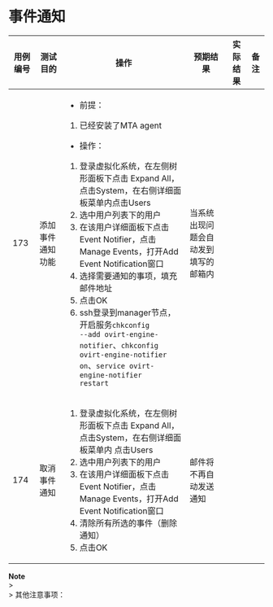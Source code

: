 # 事件通知

|用例编号|测试目的|操作|预期结果|实际结果|备注|
|--------|--------|----|--------|--------|----|
|173|添加事件通知功能|<ul><li>前提：</li></ul><ol><li>已经安装了MTA agent</li></ol><ul><li>操作：</li></ul><ol><li>登录虚拟化系统，在左侧树形面板下点击 Expand All，点击System，在右侧详细面板菜单内点击Users</li><li>选中用户列表下的用户</li><li>在该用户详细面板下点击Event Notifier，点击 Manage Events，打开Add Event Notification窗口</li><li>选择需要通知的事项，填充邮件地址</li><li>点击OK</li><li>ssh登录到manager节点，开启服务<code>chkconfig --add ovirt-engine-notifier</code>、<code>chkconfig ovirt-engine-notifier on</code>、<code>service ovirt-engine-notifier restart</code></li></ol>|当系统出现问题会自动发到填写的邮箱内|||
|174|取消事件通知|<ol><li>登录虚拟化系统，在左侧树形面板下点击 Expand All，点击System，在右侧详细面板菜单内 点击Users</li><li>选中用户列表下的用户</li><li>在该用户详细面板下点击Event Notifier，点击 Manage Events，打开Add Event Notification窗口</li><li>清除所有所选的事件（删除通知）</li><li>点击OK</li></ol>|邮件将不再自动发送通知|||

**Note**<br/>><br/>> 其他注意事项：

